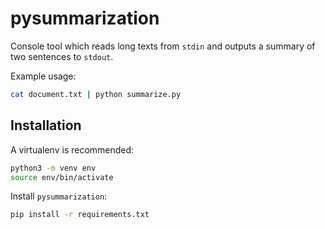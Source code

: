 # pysummarization

Console tool which reads long texts from `stdin` and outputs a summary of two sentences to `stdout`.

Example usage:

```bash
cat document.txt | python summarize.py
```

## Installation

A virtualenv is recommended:

```bash
python3 -m venv env
source env/bin/activate
```

Install `pysummarization`:

```bash
pip install -r requirements.txt
```
